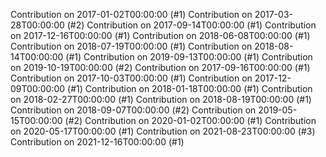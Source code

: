 Contribution on 2017-01-02T00:00:00 (#1)
Contribution on 2017-03-28T00:00:00 (#2)
Contribution on 2017-09-14T00:00:00 (#1)
Contribution on 2017-12-16T00:00:00 (#1)
Contribution on 2018-06-08T00:00:00 (#1)
Contribution on 2018-07-19T00:00:00 (#1)
Contribution on 2018-08-14T00:00:00 (#1)
Contribution on 2019-09-13T00:00:00 (#1)
Contribution on 2019-10-19T00:00:00 (#2)
Contribution on 2017-09-16T00:00:00 (#1)
Contribution on 2017-10-03T00:00:00 (#1)
Contribution on 2017-12-09T00:00:00 (#1)
Contribution on 2018-01-18T00:00:00 (#1)
Contribution on 2018-02-27T00:00:00 (#1)
Contribution on 2018-08-19T00:00:00 (#1)
Contribution on 2018-09-07T00:00:00 (#2)
Contribution on 2019-05-15T00:00:00 (#2)
Contribution on 2020-01-02T00:00:00 (#1)
Contribution on 2020-05-17T00:00:00 (#1)
Contribution on 2021-08-23T00:00:00 (#3)
Contribution on 2021-12-16T00:00:00 (#1)
